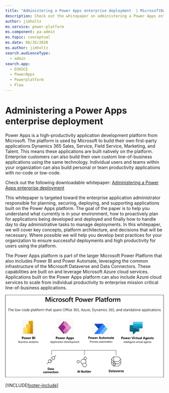 ```yaml
---
title: "Administering a Power Apps enterprise deployment  | MicrosoftDocs"
description: Check out the whitepaper on administering a Power Apps enterprise deployment.
author: jimholtz
ms.service: power-platform
ms.component: pa-admin
ms.topic: conceptual
ms.date: 08/26/2020
ms.author: jimholtz
search.audienceType: 
  - admin
search.app:
  - D365CE
  - PowerApps
  - Powerplatform
  - Flow
---
```

# Administering a Power Apps enterprise deployment

Power Apps is a high-productivity application development platform from Microsoft. The platform is used by Microsoft to build their own first-party applications Dynamics 365 Sales, Service, Field Service, Marketing, and Talent. This means these applications are built natively on the platform.   Enterprise customers can also build their own custom line-of-business applications using the same technology. Individual users and teams within your organization can also build personal or team productivity applications with no-code or low-code. 

Check out the following downloadable whitepaper: [Administering a Power Apps enterprise deployment](https://aka.ms/powerappsadminwhitepaper)

This whitepaper is targeted toward the enterprise application administrator responsible for planning, securing, deploying, and supporting applications built on the Power Apps platform.  The goal of the paper is to help you understand what currently is in your environment, how to proactively plan for applications being developed and deployed and finally how to handle day to day administrative tasks to manage deployments.
In this whitepaper, we will cover key concepts, platform architecture, and decisions that will be necessary. Where possible we will help you develop best practices for your organization to ensure successful deployments and high productivity for users using the platform.

The Power Apps platform is part of the larger Microsoft Power Platform that also includes Power BI and Power Automate, leveraging the common infrastructure of the Microsoft Dataverse and Data Connectors.<!-- Edit note: Style is to avoid "the Microsoft Power Platform." A possible rewrite would be "part of Microsoft Power Platform, which also includes". --> These capabilities are built on and leverage Microsoft Azure cloud services.  Applications built on the Power Apps platform can also include Azure cloud services to scale from individual productivity to enterprise mission critical line-of-business applications.

![Microsoft Power Platform](media/ms-power-platform.png "Microsoft Power Platform")


[!INCLUDE[footer-include](../includes/footer-banner.md)]